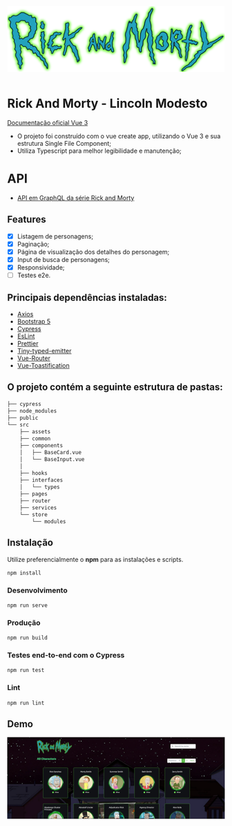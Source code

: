 <div style="display: flex">

![](/src/assets/imgs/logo.png)
</div>

# Rick And Morty - Lincoln Modesto

[Documentação oficial Vue 3](https://vuejs.org/guide/introduction.html)

- O projeto foi construído com o vue create app, utilizando o Vue 3 e sua estrutura Single File Component;
- Utiliza Typescript para melhor legibilidade e manutenção;

# API

- [API em GraphQL da série Rick and Morty](https://rickandmortyapi.com/documentation/)

## Features

- [x] Listagem de personagens;
- [x] Paginação;
- [x] Página de visualização dos detalhes do personagem;
- [x] Input de busca de personagens;
- [x] Responsividade;
- [ ] Testes e2e.

## Principais dependências instaladas:

- [Axios](https://axios-http.com/ptbr/docs/intro)
- [Bootstrap 5](https://getbootstrap.com)
- [Cypress](https://www.cypress.io)
- [EsLint](https://eslint.org)
- [Prettier](https://prettier.io)
- [Tiny-typed-emitter](https://github.com/binier/tiny-typed-emitter)
- [Vue-Router](https://router.vuejs.org)
- [Vue-Toastification](https://github.com/Maronato/vue-toastification)

## O projeto contém a seguinte estrutura de pastas:
```
├── cypress
├── node_modules
├── public
└── src
    ├── assets
    ├── common  
    ├── components
    │   ├── BaseCard.vue
    │   └── BaseInput.vue
    │
    ├── hooks
    ├── interfaces
    │   └── types
    ├── pages
    ├── router
    ├── services
    └── store
        └── modules

```

## Instalação
Utilize preferencialmente o **npm** para as instalações e scripts.

```
npm install
```

### Desenvolvimento
```
npm run serve
```

### Produção
```
npm run build
```

### Testes end-to-end com o Cypress
```
npm run test
```

### Lint
```
npm run lint
```

## Demo

![](/src/assets/imgs/example.png)
